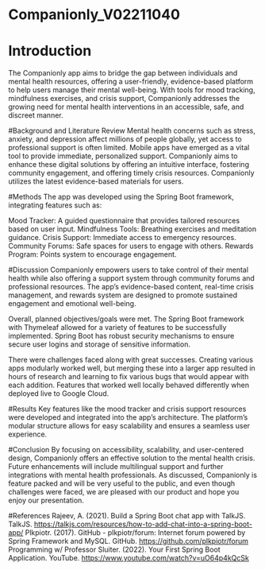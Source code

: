 # Companionly_V02211040
# Introduction
The Companionly app aims to bridge the gap between individuals and mental health resources, offering a user-friendly, evidence-based platform to help users manage their mental well-being. With tools for mood tracking, mindfulness exercises, and crisis support, Companionly addresses the growing need for mental health interventions in an accessible, safe, and discreet manner. 


#Background and Literature Review
Mental health concerns such as stress, anxiety, and depression affect millions of people globally, yet access to professional support is often limited. Mobile apps have emerged as a vital tool to provide immediate, personalized support. Companionly aims to enhance these digital solutions by offering an intuitive interface, fostering community engagement, and offering timely crisis resources. Companionly utilizes the latest evidence-based materials for users. 

#Methods
The app was developed using the Spring Boot framework, integrating features such as:

Mood Tracker: A guided questionnaire that provides tailored resources based on user input.
Mindfulness Tools: Breathing exercises and meditation guidance.
Crisis Support: Immediate access to emergency resources.
Community Forums: Safe spaces for users to engage with others.
Rewards Program: Points system to encourage engagement.

#Discussion
Companionly empowers users to take control of their mental health while also offering a support system through community forums and professional resources. The app’s evidence-based content, real-time crisis management, and rewards system are designed to promote sustained engagement and emotional well-being.

Overall, planned objectives/goals were met. The Spring Boot framework with Thymeleaf allowed for a variety of features to be successfully implemented. Spring Boot has robust security mechanisms to ensure secure user logins and storage of sensitive information. 

There were challenges faced along with great successes. Creating various apps modularly worked well, but merging these into a larger app resulted in hours of research and learning to fix various bugs that would appear with each addition. Features that worked well locally behaved differently when deployed live to Google Cloud. 

#Results
Key features like the mood tracker and crisis support resources were developed and integrated into the app’s architecture. The platform’s modular structure allows for easy scalability and ensures a seamless user experience.

#Conclusion
By focusing on accessibility, scalability, and user-centered design, Companionly offers an effective solution to the mental health crisis. Future enhancements will include multilingual support and further integrations with mental health professionals. As discussed, Companionly is feature packed and will be very useful to the public, and even though challenges were faced, we are pleased with our product and hope you enjoy our presentation.  

#References
Rajeev, A. (2021). Build a Spring Boot chat app with TalkJS. TalkJS. https://talkjs.com/resources/how-to-add-chat-into-a-spring-boot-app/
Plkpiotr. (2017). GitHub - plkpiotr/forum: Internet forum powered by Spring Framework and MySQL. GitHub. https://github.com/plkpiotr/forum
Programming w/ Professor Sluiter. (2022). Your First Spring Boot Application. YouTube. https://www.youtube.com/watch?v=uO64p4kQcSk
